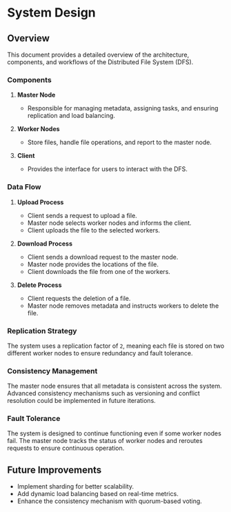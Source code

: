 # System Design

## Overview

This document provides a detailed overview of the architecture, components, and workflows of the Distributed File System (DFS).


### Components

1. **Master Node**
   - Responsible for managing metadata, assigning tasks, and ensuring replication and load balancing.
   
2. **Worker Nodes**
   - Store files, handle file operations, and report to the master node.
   
3. **Client**
   - Provides the interface for users to interact with the DFS.

### Data Flow

1. **Upload Process**
   - Client sends a request to upload a file.
   - Master node selects worker nodes and informs the client.
   - Client uploads the file to the selected workers.

2. **Download Process**
   - Client sends a download request to the master node.
   - Master node provides the locations of the file.
   - Client downloads the file from one of the workers.

3. **Delete Process**
   - Client requests the deletion of a file.
   - Master node removes metadata and instructs workers to delete the file.

### Replication Strategy

The system uses a replication factor of `2`, meaning each file is stored on two different worker nodes to ensure redundancy and fault tolerance.

### Consistency Management

The master node ensures that all metadata is consistent across the system. Advanced consistency mechanisms such as versioning and conflict resolution could be implemented in future iterations.

### Fault Tolerance

The system is designed to continue functioning even if some worker nodes fail. The master node tracks the status of worker nodes and reroutes requests to ensure continuous operation.

## Future Improvements

- Implement sharding for better scalability.
- Add dynamic load balancing based on real-time metrics.
- Enhance the consistency mechanism with quorum-based voting.
